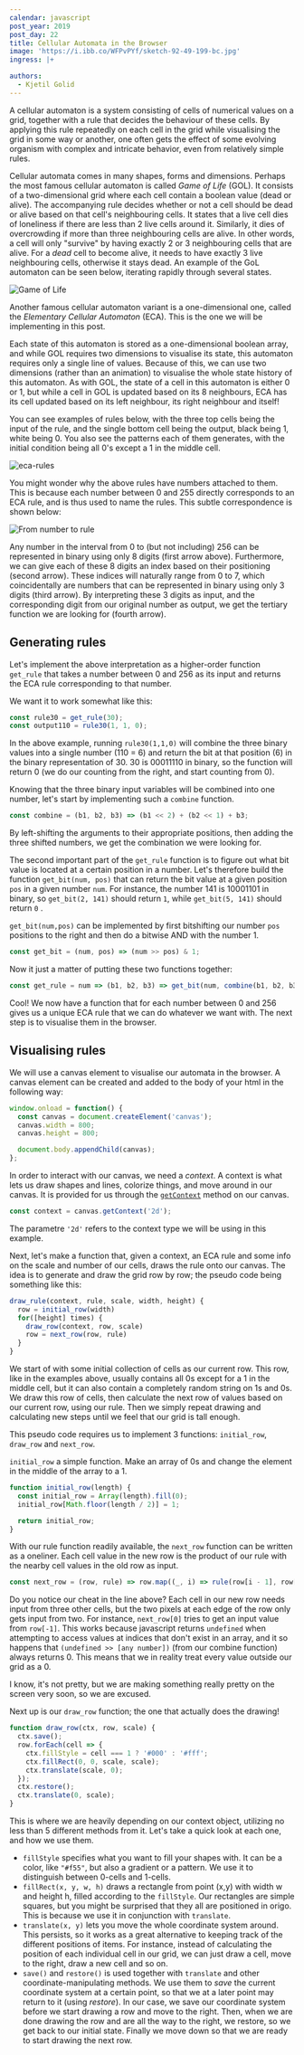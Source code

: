 ```yaml
---
calendar: javascript
post_year: 2019
post_day: 22
title: Cellular Automata in the Browser
image: 'https://i.ibb.co/WFPvPYf/sketch-92-49-199-bc.jpg'
ingress: |+

authors:
  - Kjetil Golid
---
```

A cellular automaton is a system consisting of cells of numerical values on a grid, together with a rule that decides the behaviour of these cells. By applying this rule repeatedly on each cell in the grid while visualising the grid in some way or another, one often gets the effect of some evolving organism with complex and intricate behavior, even from relatively simple rules.

Cellular automata comes in many shapes, forms and dimensions. Perhaps the most famous cellular automaton is called _Game of Life_ (GOL). It consists of a two-dimensional grid where each cell contain a boolean value (dead or alive). The accompanying rule decides whether or not a cell should be dead or alive based on that cell's neighbouring cells. It states that a live cell dies of loneliness if there are less than 2 live cells around it. Similarly, it dies of overcrowding if more than three neighbouring cells are alive. In other words, a cell will only "survive" by having exactly 2 or 3 neighbouring cells that are alive. For a _dead_ cell to become alive, it needs to have exactly 3 live neighbouring cells, otherwise it stays dead. An example of the GoL automaton can be seen below, iterating rapidly through several states.

![Game of Life](https://i.imgur.com/ZRY1IlT.gif)

Another famous cellular automaton variant is a one-dimensional one, called the _Elementary Cellular Automaton_ (ECA). This is the one we will be implementing in this post.

Each state of this automaton is stored as a one-dimensional boolean array, and while GOL requires two dimensions to visualise its state, this automaton requires only a single line of values. Because of this, we can use two dimensions (rather than an animation) to visualise the whole state history of this automaton. As with GOL, the state of a cell in this automaton is either 0 or 1, but while a cell in GOL is updated based on its 8 neighbours, ECA has its cell updated based on its left neighbour, its right neighbour and itself!

You can see examples of rules below, with the three top cells being the input of the rule, and the single bottom cell being the output, black being 1, white being 0. You also see the patterns each of them generates, with the initial condition being all 0's except a 1 in the middle cell.

![eca-rules](https://i.ibb.co/M27q46W/automatons.jpg)

You might wonder why the above rules have numbers attached to them. This is because each number between 0 and 255 directly corresponds to an ECA rule, and is thus used to name the rules. This subtle correspondence is shown below:

![From number to rule](https://i.ibb.co/kHg2wbX/cell1.png)

Any number in the interval from 0 to (but not including) 256 can be represented in binary using only 8 digits (first arrow above). Furthermore, we can give each of these 8 digits an index based on their positioning (second arrow). These indices will naturally range from 0 to 7, which coincidentally are numbers that can be represented in binary using only 3 digits (third arrow). By interpreting these 3 digits as input, and the corresponding digit from our original number as output, we get the tertiary function we are looking for (fourth arrow).

## Generating rules

Let's implement the above interpretation as a higher-order function `get_rule` that takes a number between 0 and 256 as its input and returns the ECA rule corresponding to that number.

We want it to work somewhat like this:

```javascript
const rule30 = get_rule(30);
const output110 = rule30(1, 1, 0);
```

In the above example, running `rule30(1,1,0)` will combine the three binary values into a single number (110 = 6) and return the bit at that position (6) in the binary representation of 30. 30 is 00011110 in binary, so the function will return 0 (we do our counting from the right, and start counting from 0).

Knowing that the three binary input variables will be combined into one number, let's start by implementing such a `combine` function.

```javascript
const combine = (b1, b2, b3) => (b1 << 2) + (b2 << 1) + b3;
```

By left-shifting the arguments to their appropriate positions, then adding the three shifted numbers, we get the combination we were looking for.

The second important part of the `get_rule` function is to figure out what bit value is located at a certain position in a number. Let's therefore build the function `get_bit(num, pos)` that can return the bit value at a given position `pos` in a given number `num`. For instance, the number 141 is 10001101 in binary, so `get_bit(2, 141)` should return `1`, while `get_bit(5, 141)` should return `0` .

`get_bit(num,pos)` can be implemented by first bitshifting our number `pos` positions to the right and then do a bitwise AND with the number 1.

```javascript
const get_bit = (num, pos) => (num >> pos) & 1;
```

Now it just a matter of putting these two functions together:

```javascript
const get_rule = num => (b1, b2, b3) => get_bit(num, combine(b1, b2, b3));
```

Cool! We now have a function that for each number between 0 and 256 gives us a unique ECA rule that we can do whatever we want with. The next step is to visualise them in the browser.

## Visualising rules

We will use a canvas element to visualise our automata in the browser. A canvas element can be created and added to the body of your html in the following way:

```javascript
window.onload = function() {
  const canvas = document.createElement('canvas');
  canvas.width = 800;
  canvas.height = 800;

  document.body.appendChild(canvas);
};
```

In order to interact with our canvas, we need a _context_. A context is what lets us draw shapes and lines, colorize things, and move around in our canvas. It is provided for us through the [`getContext`](https://developer.mozilla.org/en-US/docs/Web/API/HTMLCanvasElement/getContext) method on our canvas.

```javascript
const context = canvas.getContext('2d');
```

The parametre `'2d'` refers to the context type we will be using in this example.

Next, let's make a function that, given a context, an ECA rule and some info on the scale and number of our cells, draws the rule onto our canvas. The idea is to generate and draw the grid row by row; the pseudo code being something like this:

```javascript
draw_rule(context, rule, scale, width, height) {
  row = initial_row(width)
  for([height] times) {
    draw_row(context, row, scale)
    row = next_row(row, rule)
  }
}
```

We start of with some initial collection of cells as our current row. This row, like in the examples above, usually contains all 0s except for a 1 in the middle cell, but it can also contain a completely random string on 1s and 0s. We draw this row of cells, then calculate the next row of values based on our current row, using our rule. Then we simply repeat drawing and calculating new steps until we feel that our grid is tall enough.

This pseudo code requires us to implement 3 functions: `initial_row`, `draw_row` and `next_row`.

`initial_row` a simple function. Make an array of 0s and change the element in the middle of the array to a 1.

```javascript
function initial_row(length) {
  const initial_row = Array(length).fill(0);
  initial_row[Math.floor(length / 2)] = 1;

  return initial_row;
}
```

With our rule function readily available, the `next_row` function can be written as a oneliner. Each cell value in the new row is the product of our rule with the nearby cell values in the old row as input.

```javascript
const next_row = (row, rule) => row.map((_, i) => rule(row[i - 1], row[i], row[i + 1]));
```

Do you notice our cheat in the line above? Each cell in our new row needs input from three other cells, but the two pixels at each edge of the row only gets input from two. For instance, `next_row[0]` tries to get an input value from `row[-1]`. This works because javascript returns `undefined` when attempting to access values at indices that don't exist in an array, and it so happens that `(undefined >> [any number])` (from our combine function) always returns 0. This means that we in reality treat every value outside our grid as a 0.

I know, it's not pretty, but we are making something really pretty on the screen very soon, so we are excused.

Next up is our `draw_row` function; the one that actually does the drawing!

```javascript
function draw_row(ctx, row, scale) {
  ctx.save();
  row.forEach(cell => {
    ctx.fillStyle = cell === 1 ? '#000' : '#fff';
    ctx.fillRect(0, 0, scale, scale);
    ctx.translate(scale, 0);
  });
  ctx.restore();
  ctx.translate(0, scale);
}
```

This is where we are heavily depending on our context object, utilizing no less than 5 different methods from it. Let's take a quick look at each one, and how we use them.

- `fillStyle` specifies what you want to fill your shapes with. It can be a color, like `"#f55"`, but also a gradient or a pattern. We use it to distinguish between 0-cells and 1-cells.
- `fillRect(x, y, w, h)` draws a rectangle from point (x,y) with width w and height h, filled according to the `fillStyle`. Our rectangles are simple squares, but you might be surprised that they all are positioned in origo. This is because we use it in conjunction with `translate`.
- `translate(x, y)` lets you move the whole coordinate system around. This persists, so it works as a great alternative to keeping track of the different positions of items. For instance, instead of calculating the position of each individual cell in our grid, we can just draw a cell, move to the right, draw a new cell and so on.
- `save()` and `restore()` is used together with `translate` and other coordinate-manipulating methods. We use them to _save_ the current coordinate system at a certain point, so that we at a later point may return to it (using _restore_). In our case, we save our coordinate system before we start drawing a row and move to the right. Then, when we are done drawing the row and are all the way to the right, we restore, so we get back to our initial state. Finally we move down so that we are ready to start drawing the next row.
